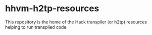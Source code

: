 # hhvm-h2tp-resources
This repository is the home of the Hack transpiler (or h2tp) resources helping to run transpiled code
